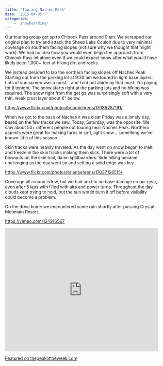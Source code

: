 ```yaml
---
title: 'Touring Naches Peak'
date: '2015-04-05'
categories:
    - 'snowboarding'
---
```


Our touring group got up to Chinook Pass around 9 am. We scrapped our original plan to try and attack the Sheep Lake Couloir due to very minimal coverage on southern facing slopes (not sure why we thought that might work). We had no idea how you would even begin the approach from Chinook Pass let alone even if we could expect snow after what would have likely been 1,000+ feet of hiking dirt and rocks.

We instead decided to lap the northern facing slopes off Naches Peak. Starting out from the parking lot at 9:30 am we toured in light base layers. Lots of sun screen was a must... and I did not abide by that must. I'm paying for it tonight. The snow starts right at the parking lots and no hiking was required. The snow right from the get go was surprisingly soft with a very thin, weak crust layer about 6" below.

https://www.flickr.com/photos/brianbehrens/17036287161/

When we got to the base of Naches it was clear Friday was a lonely day, based on the few tracks we saw. Today, Saturday, was the opposite. We saw about 50+ different people out touring near Naches Peak. Northern aspects were great for making turns in soft, light snow... something we've known little of this season.

Skin tracks were heavily traveled. As the day went on snow began to melt and freeze in the skin tracks making them slick. There were a lot of blowouts on the skin trail, damn splitboarders. Side hilling became challenging as the day went on and setting a solid edge was key.

https://www.flickr.com/photos/brianbehrens/17037126515/

Coverage all around is low, but we had next to no base damage on our gear, even after 5 laps with filled with airs and power turns. Throughout the day clouds kept trying to hold, but the sun would burn it off before visibility could become a problem.

On the drive home we encountered some rain shortly after passing Crystal Mountain Resort.

https://vimeo.com/124916567

<iframe src="https://www.strava.com/activities/279360620/embed/d7755a700073a105705e80e712b820ab80f2e4da" width="100%" height="405" frameborder="0" scrolling="no"></iframe>

[Featured on thepeakoftheweek.com](http://thepeakoftheweek.com/2015/04/naches-peak-chinook-pass/)
